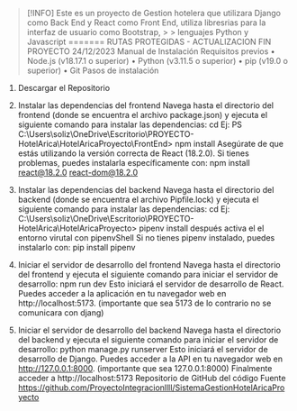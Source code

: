 > [!INFO]
> Este es un proyecto de Gestion hotelera que utilizara Django como Back End y React como Front End, utiliza libresrias para la interfaz de usuario como Bootstrap, > > lenguajes Python y Javascript
=======
> RUTAS PROTEGIDAS - ACTUALIZACION FIN PROYECTO 24/12/2023
Manual de Instalación
Requisitos previos
•	Node.js (v18.17.1 o superior)
•	Python (v3.11.5 o superior)
•	pip (v19.0 o superior)
•	Git
Pasos de instalación
1.	Descargar el Repositorio
2.	Instalar las dependencias del frontend
Navega hasta el directorio del frontend (donde se encuentra el archivo package.json) y ejecuta el siguiente comando para instalar las dependencias:
cd <ruta al directorio FronEnd>
Ej:
PS C:\Users\soliz\OneDrive\Escritorio\PROYECTO-HotelArica\HotelAricaProyecto\FrontEnd> npm install
Asegúrate de que estás utilizando la versión correcta de React (18.2.0). Si tienes problemas, puedes instalarla específicamente con:
npm install react@18.2.0 react-dom@18.2.0
3.	Instalar las dependencias del backend
Navega hasta el directorio del backend (donde se encuentra el archivo Pipfile.lock) y ejecuta el siguiente comando para instalar las dependencias:
cd <ruta al directorio del backend>
Ej:
C:\Users\soliz\OneDrive\Escritorio\PROYECTO-HotelArica\HotelAricaProyecto>
pipenv install
después activa el el entorno virutal con pipenvShell
Si no tienes pipenv instalado, puedes instalarlo con:
pip install pipenv

4.	Iniciar el servidor de desarrollo del frontend
Navega hasta el directorio del frontend y ejecuta el siguiente comando para iniciar el servidor de desarrollo:
npm run dev
Esto iniciará el servidor de desarrollo de React. Puedes acceder a la aplicación en tu navegador web en http://localhost:5173. (importante que sea 5173 de lo contrario no se comunicara con djang)

5.	Iniciar el servidor de desarrollo del backend
Navega hasta el directorio del backend y ejecuta el siguiente comando para iniciar el servidor de desarrollo:
python manage.py runserver
Esto iniciará el servidor de desarrollo de Django. Puedes acceder a la API en tu navegador web en http://127.0.0.1:8000. (importante que sea 127.0.0.1:8000)
Finalmente acceder a http://localhost:5173
Repositorio de GitHub del código Fuente
https://github.com/ProyectoIntegracionllll/SistemaGestionHotelAricaProyecto
